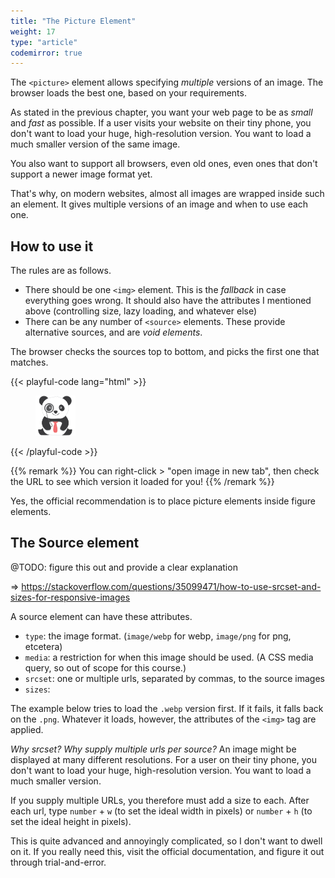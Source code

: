 ```yaml
---
title: "The Picture Element"
weight: 17
type: "article"
codemirror: true
---
```


The `<picture>` element allows specifying _multiple_ versions of an image. The browser loads the best one, based on your requirements.

As stated in the previous chapter, you want your web page to be as _small_ and _fast_ as possible. If a user visits your website on their tiny phone, you don't want to load your huge, high-resolution version. You want to load a much smaller version of the same image.

You also want to support all browsers, even old ones, even ones that don't support a newer image format yet.

That's why, on modern websites, almost all images are wrapped inside such an element. It gives multiple versions of an image and when to use each one.

## How to use it

The rules are as follows.

* There should be one `<img>` element. This is the _fallback_ in case everything goes wrong. It should also have the attributes I mentioned above (controlling size, lazy loading, and whatever else)
* There can be any number of `<source>` elements. These provide alternative sources, and are _void elements_.

The browser checks the sources top to bottom, and picks the first one that matches.

{{< playful-code lang="html" >}}
<figure>
  <picture>
    <source srcset="panda_image.webp" type="image/webp">
    <img src="panda_image.png" width="64" height="64" loading="lazy" decoding="async" alt="A panda">
  </picture>
</figure>
{{< /playful-code >}}

{{% remark %}}
You can right-click > "open image in new tab", then check the URL to see which version it loaded for you!
{{% /remark %}}

Yes, the official recommendation is to place picture elements inside figure elements.

## The Source element

@TODO: figure this out and provide a clear explanation

  => https://stackoverflow.com/questions/35099471/how-to-use-srcset-and-sizes-for-responsive-images


A source element can have these attributes.

* `type`: the image format. (`image/webp` for webp, `image/png` for png, etcetera)
* `media`: a restriction for when this image should be used. (A CSS media query, so out of scope for this course.)
* `srcset`: one or multiple urls, separated by commas, to the source images
* `sizes`: 

The example below tries to load the `.webp` version first. If it fails, it falls back on the `.png`. Whatever it loads, however, the attributes of the `<img>` tag are applied.



_Why srcset? Why supply multiple urls per source?_ An image might be displayed at many different resolutions. For a user on their tiny phone, you don't want to load your huge, high-resolution version. You want to load a much smaller version.

If you supply multiple URLs, you therefore must add a size to each. After each url, type `number` + `w` (to set the ideal width in pixels) or `number` + `h` (to set the ideal height in pixels).

This is quite advanced and annoyingly complicated, so I don't want to dwell on it. If you really need this, visit the official documentation, and figure it out through trial-and-error.